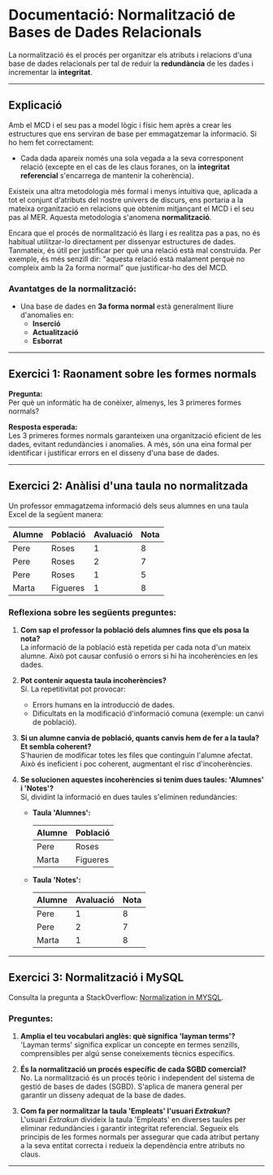 
# Documentació: Normalització de Bases de Dades Relacionals

La normalització és el procés per organitzar els atributs i relacions d'una base de dades relacionals per tal de reduir la **redundància** de les dades i incrementar la **integritat**.

---

## **Explicació**

Amb el MCD i el seu pas a model lògic i físic hem après a crear les estructures que ens serviran de base per emmagatzemar la informació. Si ho hem fet correctament:

- Cada dada apareix només una sola vegada a la seva corresponent relació (excepte en el cas de les claus foranes, on la **integritat referencial** s'encarrega de mantenir la coherència).

Existeix una altra metodologia més formal i menys intuitiva que, aplicada a tot el conjunt d'atributs del nostre univers de discurs, ens portaria a la mateixa organització en relacions que obtenim mitjançant el MCD i el seu pas al MER. Aquesta metodologia s'anomena **normalització**.

Encara que el procés de normalització és llarg i es realitza pas a pas, no és habitual utilitzar-lo directament per dissenyar estructures de dades. Tanmateix, és útil per justificar per què una relació està mal construïda. Per exemple, és més senzill dir: "aquesta relació està malament perquè no compleix amb la 2a forma normal" que justificar-ho des del MCD.

### Avantatges de la normalització:
- Una base de dades en **3a forma normal** està generalment lliure d'anomalies en:
  - **Inserció**
  - **Actualització**
  - **Esborrat**

---

## **Exercici 1: Raonament sobre les formes normals**

**Pregunta:**  
Per què un informàtic ha de conèixer, almenys, les 3 primeres formes normals?

**Resposta esperada:**  
Les 3 primeres formes normals garanteixen una organització eficient de les dades, evitant redundàncies i anomalies. A més, són una eina formal per identificar i justificar errors en el disseny d'una base de dades.

---

## **Exercici 2: Anàlisi d'una taula no normalitzada**

Un professor emmagatzema informació dels seus alumnes en una taula Excel de la següent manera:

| **Alumne** | Població  | **Avaluació** | Nota |
|--------|-----------|-----------|------|
| Pere   | Roses     | 1         | 8    |
| Pere   | Roses     | 2         | 7    |
| Pere   | Roses     | 1         | 5    |
| Marta  | Figueres  | 1         | 8    |


### Reflexiona sobre les següents preguntes:

1. **Com sap el professor la població dels alumnes fins que els posa la nota?**  
   La informació de la població està repetida per cada nota d'un mateix alumne. Això pot causar confusió o errors si hi ha incoherències en les dades.

2. **Pot contenir aquesta taula incoherències?**  
   Sí. La repetitivitat pot provocar:
   - Errors humans en la introducció de dades.
   - Dificultats en la modificació d'informació comuna (exemple: un canvi de població).

3. **Si un alumne canvia de població, quants canvis hem de fer a la taula? Et sembla coherent?**  
   S'haurien de modificar totes les files que continguin l'alumne afectat. Això és ineficient i poc coherent, augmentant el risc d'incoherències.

4. **Se solucionen aquestes incoherències si tenim dues taules: 'Alumnes' i 'Notes'?**  
   Sí, dividint la informació en dues taules s'eliminen redundàncies:

   - **Taula 'Alumnes':**

     | **Alumne** | Població  |
     |--------|-----------|
     | Pere   | Roses     |
     | Marta  | Figueres  |

   - **Taula 'Notes':**

     | **Alumne** | **Avaluació** | Nota |
     |--------|-----------|------|
     | Pere   | 1         | 8    |
     | Pere   | 2         | 7    |
     | Marta  | 1         | 8    |

---

## **Exercici 3: Normalització i MySQL**

Consulta la pregunta a StackOverflow: [Normalization in MYSQL](http://stackoverflow.com/questions/1258743/normalization-in-mysql).

### Preguntes:

1. **Amplia el teu vocabulari anglès: què significa 'layman terms'?**  
   'Layman terms' significa explicar un concepte en termes senzills, comprensibles per algú sense coneixements tècnics específics.

2. **És la normalització un procés específic de cada SGBD comercial?**  
   No. La normalització és un procés teòric i independent del sistema de gestió de bases de dades (SGBD). S'aplica de manera general per garantir un disseny adequat de la base de dades.

3. **Com fa per normalitzar la taula 'Empleats' l'usuari *Extrakun*?**  
   L'usuari *Extrakun* divideix la taula 'Empleats' en diverses taules per eliminar redundàncies i garantir integritat referencial. Segueix els principis de les formes normals per assegurar que cada atribut pertany a la seva entitat correcta i redueix la dependència entre atributs no claus.

---
